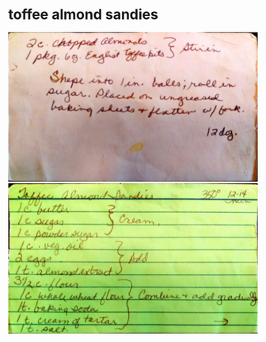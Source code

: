 toffee almond sandies
======================================
![Original Recipe 2](./imgs/toffee_almond_sandies-2.jpg "Original Recipe  2")
![Original Recipe](./imgs/toffee_almond_sandies.jpg "Original Recipe ")
